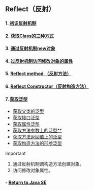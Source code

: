 ## Reflect（反射）

#### 1. [初识反射机制](https://github.com/camelliaxiaohua/JavaSE/tree/master/Part3/src/com/camellia/reflect/Abegin)
#### 2. [获取Class的三种方式](https://github.com/camelliaxiaohua/JavaSE/tree/master/Part3/src/com/camellia/reflect/ObtainClass)
#### 3. [通过反射机制new对象](https://github.com/camelliaxiaohua/JavaSE/tree/master/Part3/src/com/camellia/reflect/ObtainClass)
#### 4. [过反射机制访问修改对象的属性](https://github.com/camelliaxiaohua/JavaSE/tree/master/Part3/src/com/camellia/reflect/field)
#### 5. [Reflect method （反射方法）](https://github.com/camelliaxiaohua/JavaSE/tree/master/Part3/src/com/camellia/reflect/method)
#### 6. [Reflect Constructor（反射构造方法）](https://github.com/camelliaxiaohua/JavaSE/tree/master/Part3/src/com/camellia/reflect/constructor)
#### 7. [获取泛型](https://github.com/camelliaxiaohua/JavaSE/tree/master/Part3/src/com/camellia/reflect/reflect/generics)
   - [获取父类的泛型](https://github.com/camelliaxiaohua/JavaSE/tree/master/Part3/src/com/camellia/reflect/reflect/generics/parent/generic)
   - [获取接口泛型](https://github.com/camelliaxiaohua/JavaSE/tree/master/Part3/src/com/camellia/reflect/reflect/generics/interfaces/generic)
   - [获取属性泛型](https://github.com/camelliaxiaohua/JavaSE/commit/9b591f6acf5a299a3e0a51acf2079aa16912b9ac)
   - [获取方法参数上的泛型**](https://github.com/camelliaxiaohua/JavaSE/tree/master/Part3/src/com/camellia/reflect/reflect/generics/method/parameters)
   - [获取方法返回值上的泛型](https://github.com/camelliaxiaohua/JavaSE/tree/master/Part3/src/com/camellia/reflect/reflect/generics/returns/value)
   - [获取构造方法的形参泛型](https://github.com/camelliaxiaohua/JavaSE/tree/master/Part3/src/com/camellia/reflect/reflect/generics/constructor)


> [!IMPORTANT]
>1. 通过反射机制调构造方法创建对象。
>2. 访问修改对象属性。
#### - [Return to Java SE](https://github.com/camelliaxiaohua/JavaSE/blob/master/README.md)